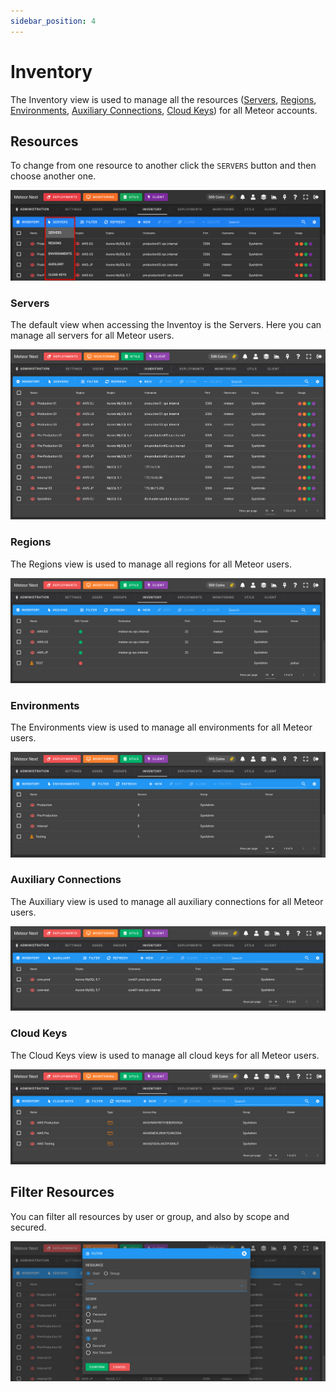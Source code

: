 ```yaml
---
sidebar_position: 4
---
```


# Inventory

The Inventory view is used to manage all the resources ([Servers](#servers), [Regions](#regions), [Environments](#environments), [Auxiliary Connections](#auxiliary-connections), [Cloud Keys](#cloud-keys)) for all Meteor accounts.

## Resources

To change from one resource to another click the `SERVERS` button and then choose another one.

![alt text](../../../assets/administration/admin-inventory-select.png "Admin - Inventory - Selector")

### Servers

The default view when accessing the Inventoy is the Servers. Here you can manage all servers for all Meteor users.

![alt text](../../../assets/administration/admin-inventory-servers.png "Admin - Inventory - Servers")

### Regions

The Regions view is used to manage all regions for all Meteor users. 

![alt text](../../../assets/administration/admin-inventory-regions.png "Admin - Inventory - Regions")

### Environments

The Environments view is used to manage all environments for all Meteor users. 

![alt text](../../../assets/administration/admin-inventory-environments.png "Admin - Inventory - Environment")

### Auxiliary Connections

The Auxiliary view is used to manage all auxiliary connections for all Meteor users. 

![alt text](../../../assets/administration/admin-inventory-auxiliary.png "Admin - Inventory - Auxiliary")

### Cloud Keys

The Cloud Keys view is used to manage all cloud keys for all Meteor users. 

![alt text](../../../assets/administration/admin-inventory-cloud.png "Admin - Inventory - Cloud Keys")

## Filter Resources

You can filter all resources by user or group, and also by scope and secured.

![alt text](../../../assets/administration/admin-inventory-filter.png "Admin - Inventory - Filter")
